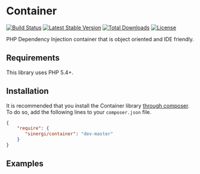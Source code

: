 # Container

[![Build Status](https://img.shields.io/travis/sinergi/container/master.svg?style=flat)](https://travis-ci.org/sinergi/container)
[![Latest Stable Version](http://img.shields.io/packagist/v/sinergi/container.svg?style=flat)](https://packagist.org/packages/sinergi/container)
[![Total Downloads](https://img.shields.io/packagist/dm/sinergi/container.svg?style=flat)](https://packagist.org/packages/sinergi/container)
[![License](https://img.shields.io/packagist/l/sinergi/container.svg?style=flat)](https://packagist.org/packages/sinergi/container)

PHP Dependency Injection container that is object oriented and IDE friendly.

## Requirements

This library uses PHP 5.4+.

## Installation

It is recommended that you install the Container library [through composer](http://getcomposer.org/). To do so, add the following lines to your ``composer.json`` file.

```json
{
    "require": {
       "sinergi/container": "dev-master"
    }
}
```

## Examples
